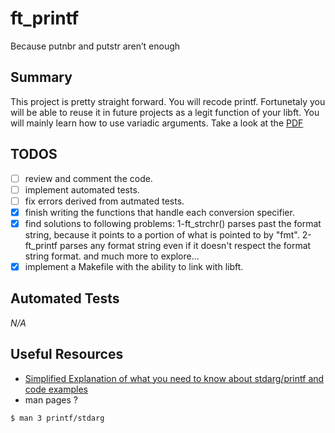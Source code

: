 # ft_printf
Because putnbr and putstr aren’t enough

## Summary
This project is pretty straight forward. You will recode printf.
Fortunetaly you will be able to reuse it in future projects as a legit function of your libft.
You will mainly learn how to use variadic arguments.
Take a look at the [PDF](https://github.com/brkncookie/ft_printf/raw/brain4main/en.subject_7.pdf)

## TODOS
- [ ] review and comment the code.
- [ ] implement automated tests.
- [ ] fix errors derived from autmated tests.
- [x] finish writing the functions that handle each conversion specifier.
- [x] find solutions to following problems:
        1-ft_strchr() parses past the format string, because it points to a portion of what is pointed to by "fmt".
        2-ft_printf parses any format string even if it doesn't respect the format string format.
                                        and much more to explore...
- [x] implement a Makefile with the ability to link with libft.
## Automated Tests
*N/A*

## Useful Resources
- [Simplified Explanation of what you need to know about stdarg/printf and code examples](https://github.com/brkncookie/ft_printf/tree/brain4main/homework)
- man pages ?
```shell
$ man 3 printf/stdarg
```

